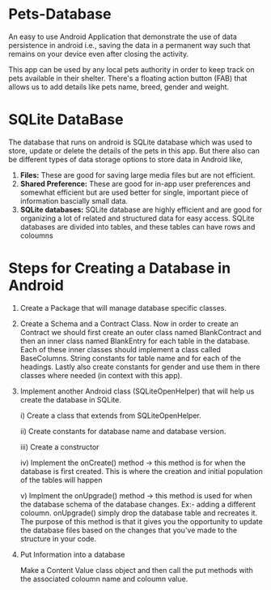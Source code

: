# Pets-Database
An easy to use Android Application that demonstrate the use of data persistence in android i.e.,
saving the data in a permanent way such that remains on your device even after closing the activity.

This app can be used by any local pets authority in order to keep track on pets available in their shelter.
There's a floating action button (FAB) that allows us to add details like pets name, breed, gender and weight.

# SQLite DataBase 
The database that runs on android is SQLite database which was used to store, update or delete the details of the pets in this app. 
But there also can be different types of data storage options to store data in Android like, 
1. **Files:** These are good for saving large media files but are not efficient.
2. **Shared Preference:** These are good for in-app user preferences and somewhat efficient but are used better for single, important piece of information bascially small data.
3. **SQLite databases:** SQLite database are highly efficient and are good for organizing a lot of related and structured data for easy access. SQLite databases are divided into tables, and these tables can have rows and coloumns

# Steps for Creating a Database in Android 
1. Create a Package that will manage database specific classes.
2. Create a Schema and a Contract Class. Now in order to create an Contract we should first create an outer class named BlankContract and then an inner class named BlankEntry for each table in the database. Each of these inner classes should implement a class called BaseColumns. String constants for table name and for each of the headings. Lastly also create constants for gender and use them in there classes where needed (in context with this app).
3. Implement another Android class (SQLiteOpenHelper) that will help us create the database in SQLite.

      i) Create a class that extends from SQLiteOpenHelper.
      
      ii) Create constants for database name and database version.
      
      iii) Create a constructor
      
      iv) Implement the onCreate() method -> this method is for when the database is first created. This is where the creation and initial population of the tables will happen
      
      v) Implment the onUpgrade() method -> this method is used for when the database schema of the database changes. Ex:- adding a different coloumn. onUpgrade() simply drop the database table and recreates it. The purpose of this method is that it gives you the opportunity to update the database files based on the changes that you've made to the structure in your code.

4. Put Information into a database
   
   Make a Content Value class object and then call the put methods with the associated coloumn name and coloumn value.
